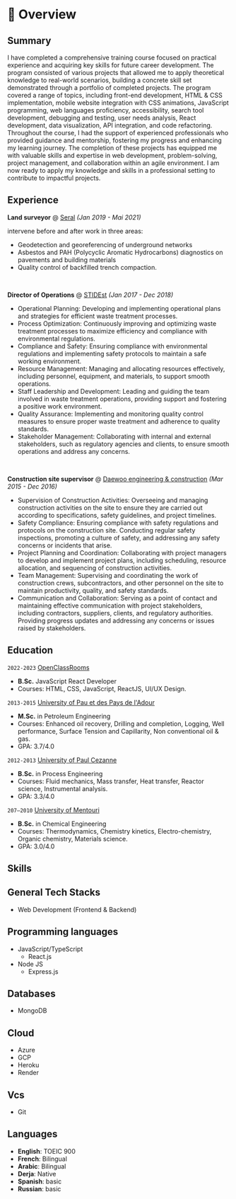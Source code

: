 # 📖 Overview

## Summary

I have completed a comprehensive training course focused on practical experience and acquiring key skills for future career development. The program consisted of various projects that allowed me to apply theoretical knowledge to real-world scenarios, building a concrete skill set demonstrated through a portfolio of completed projects. The program covered a range of topics, including front-end development, HTML & CSS implementation, mobile website integration with CSS animations, JavaScript programming, web languages proficiency, accessibility, search tool development, debugging and testing, user needs analysis, React development, data visualization, API integration, and code refactoring. Throughout the course, I had the support of experienced professionals who provided guidance and mentorship, fostering my progress and enhancing my learning journey. The completion of these projects has equipped me with valuable skills and expertise in web development, problem-solving, project management, and collaboration within an agile environment. I am now ready to apply my knowledge and skills in a professional setting to contribute to impactful projects.


## Experience

**Land surveyor** @ [Seral](https://www.seral-tp.fr/) _(Jan 2019 - Mai 2021)_

intervene before and after work in three areas:
- Geodetection and georeferencing of underground networks
- Asbestos and PAH (Polycyclic Aromatic Hydrocarbons) diagnostics on pavements and building materials
- Quality control of backfilled trench compaction.

&nbsp;

**Director of Operations** @ [STIDEst](https://www.stidest.dz/) _(Jan 2017 - Dec 2018)_

- Operational Planning: Developing and implementing operational plans and strategies for efficient waste treatment processes.
- Process Optimization: Continuously improving and optimizing waste treatment processes to maximize efficiency and compliance with environmental regulations.
- Compliance and Safety: Ensuring compliance with environmental regulations and implementing safety protocols to maintain a safe working environment.
- Resource Management: Managing and allocating resources effectively, including personnel, equipment, and materials, to support smooth operations.
- Staff Leadership and Development: Leading and guiding the team involved in waste treatment operations, providing support and fostering a positive work environment.
- Quality Assurance: Implementing and monitoring quality control measures to ensure proper waste treatment and adherence to quality standards.
- Stakeholder Management: Collaborating with internal and external stakeholders, such as regulatory agencies and clients, to ensure smooth operations and address any concerns.

&nbsp;

**Construction site supervisor** @ [Daewoo engineering & construction](https://m.daewooenc.com/eng/main) _(Mar 2015 - Dec 2016)_

- Supervision of Construction Activities: Overseeing and managing construction activities on the site to ensure they are carried out according to specifications, safety guidelines, and project timelines.
- Safety Compliance: Ensuring compliance with safety regulations and protocols on the construction site. Conducting regular safety inspections, promoting a culture of safety, and addressing any safety concerns or incidents that arise.
- Project Planning and Coordination: Collaborating with project managers to develop and implement project plans, including scheduling, resource allocation, and sequencing of construction activities.
- Team Management: Supervising and coordinating the work of construction crews, subcontractors, and other personnel on the site to maintain productivity, quality, and safety standards.
- Communication and Collaboration: Serving as a point of contact and maintaining effective communication with project stakeholders, including contractors, suppliers, clients, and regulatory authorities. Providing progress updates and addressing any concerns or issues raised by stakeholders.

## Education

`2022-2023` [OpenClassRooms](https://openclassrooms.com/)
- **B.Sc.** JavaScript React Developer
- Courses: HTML, CSS, JavaScript, ReactJS, UI/UX Design.

`2013-2015` [University of Pau et des Pays de l'Adour](https://www.univ-pau.fr/fr/index.html)
- **M.Sc.** in Petroleum Engineering
- Courses: Enhanced oil recovery, Drilling and completion, Logging, Well performance, Surface Tension and Capillarity, Non conventional oil & gas.
- GPA: 3.7/4.0

`2012-2013` [University of Paul Cezanne](https://www.univ-amu.fr/)
- **B.Sc.** in Process Engineering
- Courses: Fluid mechanics, Mass transfer, Heat transfer, Reactor science, Instrumental analysis.
- GPA: 3.3/4.0

`207–2010` [University of Mentouri](https://www.umc.edu.dz/index.php/fr/)
- **B.Sc.** in Chemical Engineering
- Courses: Thermodynamics, Chemistry kinetics, Electro-chemistry, Organic chemistry, Materials science.
- GPA: 3.0/4.0

## Skills

## General Tech Stacks
- Web Development (Frontend & Backend)

## Programming languages
- JavaScript/TypeScript
  - React.js
- Node JS
  - Express.js

## Databases
- MongoDB

## Cloud
- Azure
- GCP
- Heroku
- Render

## Vcs
- Git

## Languages
- **English**: TOEIC 900
- **French**: Bilingual
- **Arabic**: Bilingual
- **Derja**: Native
- **Spanish**: basic
- **Russian**: basic
